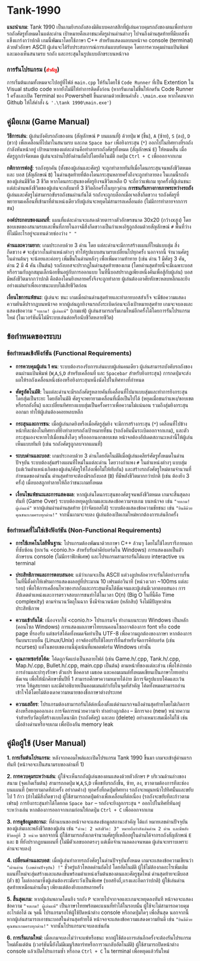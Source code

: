# Tank-1990
**แนะนำเกม**: Tank 1990 เป็นเกมยิงรถถังสองมิติแบบคลาสสิกที่ผู้เล่นควบคุมรถถังของตนเพื่อทำลายรถถังศัตรูทั้งหมดในแต่ละด่าน เป้าหมายคือเอาชนะศัตรูผ่านด่านต่างๆ ไปจนถึงด่านสุดท้ายที่มีบอสซึ่งแข็งแกร่งกว่าปกติ เกมนี้พัฒนาโดยใช้ภาษา C++ สำหรับแสดงผลบนหน้าจอ console (terminal) ด้วยตัวอักษร ASCII ผู้เล่นจะได้รับประสบการณ์การเล่นแบบย้อนยุค โดยการควบคุมผ่านแป้นพิมพ์และมองเห็นสนามรบ รถถัง และกระสุนในรูปแบบอักขระบนหน้าจอ

### การรันโปรแกรม (<code style="color : red">สำคัญ</code>) 
การเริ่มต้นเกมทั้งหมดจะไปอยู่ที่ไฟล์ ```main.cpp``` ให้รันโดยใช้ ```Code Runner``` ที่เป็น Extention ใน Visual studio code หากยังไม่มีให้ทำการติดตั้งก่อน (หากรันเกมไม่ขึ้นให้กดรัน Code Runner 1 ครั้งเเละเปิด Terminal ของ Powershell ขึ้นมาตามด้วยเขียนคำสั่ง ```.\main.exe``` หากโคลนจาก Github ให้ใส่คำสั่ง ```& '.\tank 1990\main.exe'```)

## คู่มือเกม (Game Manual)
**วิธีการเล่น**: ผู้เล่นบังคับรถถังของตน (สัญลักษณ์ ```P``` บนแผนที่) ด้วยปุ่ม ```W``` (ขึ้น), ```A``` (ซ้าย), ```S``` (ลง), ```D``` (ขวา) เพื่อเคลื่อนที่ไปมาในสนามรบ และกด ```Space bar``` เพื่อยิงกระสุน (```*```) ออกไปในทิศทางที่รถถังกำลังหันหน้าอยู่ เป้าหมายของแต่ละด่านคือทำลายรถถังศัตรูทั้งหมด (สัญลักษณ์ ```E```) ให้หมดสิ้น เมื่อศัตรูถูกกำจัดหมด ผู้เล่นจะผ่านไปยังด่านถัดไปโดยอัตโนมัติ กดปุ่ม ```Ctrl + C``` เพื่อออกจากเกม

**กติกาการต่อสู้**: รถถังทุกคัน (ทั้งของผู้เล่นและศัตรู) จะถูกทำลายทันทีเมื่อโดนกระสุนจนพลังชีวิตหมด เเละ บอส (สัญลักษณ์ ```B```) ในด่านสุดท้ายที่ต้องโดนกระสุนหลายครั้งถึงจะถูกทำลายลง ในเกมนี้รถถังของผู้เล่นมีชีวิต 3 ชีวิต หากโดนกระสุนของศัตรูยิงจนชีวิตเหลือ 0 จะถือว่าแพ้เกม ทุกครั้งที่ผู้เล่นชนะเเต่ล่ะด่านพลังชีวิตของผู้เล่นจะกลับมาที่ 3 ชีวิตอีกครั้งในทุกๆด่าน **การชนกันทางกายภาพระหว่างรถถัง** ผู้เล่นและศัตรูไม่สามารถขับรถถังชนผ่านกันได้ รถถังจะถูกบล็อกเมื่อเจอสิ่งกีดขวาง รถถังศัตรูที่พยายามเคลื่อนที่เข้ามาที่ตำแหน่งเดียวกับผู้เล่นจะหยุดไม่สามารถเคลื่อนต่อ (ไม่มีการทำลายจากการชน)

**องค์ประกอบของแผนที่**: แผนที่แต่ละด่านจะแสดงด้วยตารางตัวอักษรขนาด 30x20 (กว้างxสูง) โดยขอบเขตของสนามรบเเละพื้นที่ภายในอาจมีสิ่งกีดขวางเป็นกำแพงอิฐถูกล้อมด้วยสัญลักษณ์  ```#``` พื้นที่ว่างที่ไม่มีอะไรอยู่จะแทนด้วยช่องว่าง ```" "```

**ด่านและความยาก**: เกมประกอบด้วย 3 ด่าน โดย แต่ละด่านจะมีการสร้างแผนที่ใหม่แบบสุ่ม สิ่งกีดขวาง ```#``` จะสุ่มวางในตำแหน่งต่างๆ ทำให้รูปแบบสนามรบเปลี่ยนไปทุกครั้ง นอกจากนี้ จำนวนศัตรูในด่านต้นๆ จะน้อยและค่อยๆ เพิ่มขึ้นในด่านหลังๆ เพื่อเพิ่มความท้าทาย (เช่น ด่าน 1 มีศัตรู 3 คัน, ด่าน 2 มี 4 คัน เป็นต้น) รถถังบอสจะปรากฏในด่านสุดท้ายของเกม (โดยด่านสุดท้ายนี้จะมีเฉพาะบอสหรือรวมกับลูกสมุนเล็กน้อยขึ้นอยู่กับการออกแบบ ในที่นี้บอสปรากฏเพียงหนึ่งคันเพื่อสู้กับผู้เล่น) บอสมีพลังชีวิตมากกว่าปกติ คือต้องโดนยิงหลายครั้งจึงจะถูกทำลาย ผู้เล่นต้องอาศัยทักษะหลบหลีกและยิงอย่างแม่นยำเพื่อเอาชนะแบบไม่เสียชีวิตก่อน

**เงื่อนไขการแพ้ชนะ**: ผู้เล่นจะ ชนะ เกมเมื่อผ่านด่านสุดท้ายและทำลายบอสสำเร็จ จะมีข้อความแสดงความยินดีปรากฏบนหน้าจอ หากผู้เล่นถูกยิงจนรถถังระเบิดก่อนจะถึงเป้าหมายสุดท้าย เกมจะจบลงและแสดงข้อความ ```"จบเกม! ผู้เล่นแพ้"``` (เกมแพ้) ผู้เล่นสามารถเริ่มเกมใหม่อีกครั้งได้โดยการรันโปรแกรมใหม่ (ในเวอร์ชันนี้ไม่มีระบบเล่นต่อหรือนับชีวิตหลายชีวิต)

## ข้อกำหนดของระบบ
### ข้อกำหนดเชิงฟังก์ชัน (Functional Requirements)
- **การควบคุมผู้เล่น 1 คน**: ระบบต้องรองรับการเล่นแบบผู้เล่นคนเดียว ผู้เล่นสามารถบังคับรถถังของตนผ่านแป้นพิมพ์ (```W```,```A```,```S```,```D``` สำหรับเคลื่อนที่ และ ```Spacebar``` สำหรับยิงกระสุน) การกดปุ่มจะส่งผลให้รถถังเคลื่อนหนึ่งช่องหรือยิงกระสุนหนึ่งนัดไปในทิศทางที่กำหนด

- **ศัตรูอัตโนมัติ**: ในแต่ละด่านจะมีรถถังศัตรูหลายคันที่เคลื่อนที่ไปมาแบบสุ่มและทำการยิงกระสุนโดยสุ่มเป็นระยะ โดยอัตโนมัติ ศัตรูจะพยายามเคลื่อนที่เมื่อเป็นไปได้ (หยุดเมื่อชนกำแพง/ขอบเขตหรือรถถังอื่น) และเปลี่ยนทิศทางแบบสุ่มเป็นครั้งคราวเพื่อความไม่แน่นอน รวมถึงสุ่มยิงกระสุนออกมา ทำให้ผู้เล่นต้องคอยหลบหลีก

- **กระสุนและการชน**: เมื่อผู้เล่นกดยิงหรือเมื่อศัตรูสุ่มยิง จะมีการสร้างกระสุน (```*```) เคลื่อนที่ไปข้างหน้าทีละช่องในทิศทางที่ยิงทำลายรถถังเป้าหมายที่ชน (รถถังคันนั้นระเบิดออกจากเกม), และตัวกระสุนเองจะหายไปเมื่อชนสิ่งใดๆ หรือออกนอกขอบเขต หน้าจอต้องอัปเดตสถานะเหล่านี้ให้ผู้เล่นเห็นแบบทันที (เช่น รถถังศัตรูถูกลบจากแผนที่)

- **ระบบด่านและบอส**: เกมประกอบด้วย 3 ด่านโดยอัตโนมัติเมื่อผู้เล่นเคลียร์ศัตรูทั้งหมดในด่านปัจจุบัน ระบบต้องสุ่มสร้างแผนที่ใหม่ในแต่ละด่าน โดยวางกำแพง ```#``` ในตำแหน่งต่างๆ แบบสุ่ม (แต่เว้นตำแหน่งเกิดของผู้เล่น/ศัตรูให้โล่งเพื่อไม่ให้ทับกัน) และสร้างรถถังศัตรูใหม่ตามจำนวนที่กำหนดของด่านนั้น ด่านสุดท้ายจะต้องมีรถถังบอส (```B```) ที่มีพลังชีวิตมากกว่าปกติ (เช่น ต้องยิง 3 ครั้ง) เมื่อบอสถูกทำลายให้ถือว่าชนะเกมทั้งหมด

- **เงื่อนไขแพ้ชนะและการแสดงผล**: หากผู้เล่นโดนกระสุนของศัตรูจนพลังชีวิตหมด เกมจะสิ้นสุดลงทันที (Game Over) ระบบต้องหยุดลูปเกมและแสดงข้อความจบเกม บนหน้าจอ เช่น ```"จบเกม! ผู้เล่นแพ้"``` หากผู้เล่นผ่านด่านสุดท้าย (กำจัดบอสได้) ระบบต้องแสดงข้อความชัยชนะ เช่น ```"ยินดีด้วย คุณชนะเกมครบทุกด่าน!"``` จากนั้นเกมจะจบลง ผู้เล่นต้องเปิดเกมใหม่หากต้องการเล่นอีกครั้ง

### ข้อกำหนดที่ไม่ใช่เชิงฟังก์ชัน (Non-Functional Requirements)
- **การใช้เทคโนโลยีพื้นฐาน**: โปรแกรมต้องพัฒนาด้วยภาษา C++ ล้วนๆ โดยไม่ใช้ไลบรารีภายนอกที่ซับซ้อน (ยกเว้น <conio.h> สำหรับรับค่าคีย์บอร์ดใน Windows) การแสดงผลเป็นตัวอักษรบน console (ไม่มีกราฟิกพิเศษ) และโปรแกรมสามารถรันได้แบบ interactive บน terminal

- **ประสิทธิภาพและการตอบสนอง**: แม้ว่าเกมจะเป็น ASCII แต่วงลูปหลักควรจะรันได้อย่างราบรื่น ในที่นี้ตั้งค่าให้เฟรมการแสดงผลอยู่ที่ประมาณ 10 เฟรมต่อวินาที (หน่วงเวลา ~100ms แต่ละรอบ) เพื่อให้การเคลื่อนไหวของรถถังและกระสุนเห็นได้ชัดเจนและผู้เล่นมีเวลาตอบสนอง การอัปเดตตำแหน่งและการตรวจสอบการชนทำได้ในเวลา O(n) (Big O ในที่นี้คือ Time complexity) ตามจำนวนวัตถุในฉาก ซึ่งมีจำนวนน้อย (หลักสิบ) จึงไม่มีปัญหาด้านประสิทธิภาพ

- **ความเข้ากันได้**: เนื่องจากใช้ <conio.h> โปรแกรมจึง ทำงานบนระบบ Windows เป็นหลัก (คอนโซล Windows) การแสดงผลภาษาไทยบนคอนโซลอาจต้องการ font หรือ code page ที่รองรับ แต่ซอร์สโค้ดทั้งหมดจัดทำเป็น UTF-8 เพื่อความถูกต้องของภาษา หากต้องการรันบนระบบอื่น (Linux/Unix) อาจต้องปรับใช้ไลบรารีอื่นสำหรับจัดการคีย์บอร์ด (เช่น ncurses) แต่ในขอบเขตงานนี้มุ่งเน้นที่แพลตฟอร์ม Windows เท่านั้น

- **คุณภาพซอร์สโค้ด**: โค้ดถูกจัดแบ่งเป็นหลายไฟล์ (เช่น Game.h/.cpp, Tank.h/.cpp, Map.h/.cpp, Bullet.h/.cpp, main.cpp เป็นต้น) ตามหน้าที่ของแต่ละส่วน เพื่อให้ง่ายต่อการอ่านและบำรุงรักษา ตัวแปร ชื่อคลาส เมธอด และคอมเมนต์ทั้งหมดเขียนเป็นภาษาไทยอย่างชัดเจน เพื่อให้นักศึกษาชั้นปีที่ 1 สามารถศึกษาความหมายได้ง่าย มีการจัดรูปแบบโค้ดและเว้นวรรค ให้ดูสบายตา และมีคำอธิบายเป็นคอมเมนต์กำกับในจุดที่สำคัญ โค้ดทั้งหมดสามารถอ่านเข้าใจได้โดยไม่ต้องเดาความหมายของชื่อภาษาต่างประเทศ

- **ความเสถียร**: โปรแกรมต้องสามารถรันได้ต่อเนื่องตั้งแต่ด่านแรกจนถึงด่านสุดท้ายโดยไม่เกิดการค้างหรือหลุดออกเอง การจัดการหน่วยความจำ ทำอย่างถูกต้อง – มีการจอง (new) หน่วยความจำสำหรับวัตถุที่สร้างแบบไดนามิก (รถถังศัตรู) และลบ (delete) อย่างเหมาะสมเมื่อไม่ใช้ เช่น เมื่อล้างด่านหรือจบเกม เพื่อป้องกัน memory leak

## คู่มือผู้ใช้ (User Manual)
**1. การเริ่มต้นโปรแกรม**: หลังจากคอมไพล์และเปิดโปรแกรม Tank 1990 ขึ้นมา เกมจะเข้าสู่ด่านแรกทันที (หน้าจอจะเป็นสนามรบของด่านที่ 1)

**2. การควบคุมระหว่างเล่น**: ผู้ใช้จะเห็นรถถังผู้เล่นของตนแสดงด้วยตัวอักษร ```P``` บริเวณด้านล่างของสนาม (จุดเกิดเริ่มต้น) สามารถกดปุ่ม ```W```,```A```,```S```,```D``` เพื่อขยับรถถังขึ้น, ซ้าย, ลง, ขวาตามต้องการทีละช่องบนแผนที่ (พยายามกดทีล่ะครั้ง อย่ากดค้าง) ทุกครั้งที่กดปุ่มทิศทาง รถถังจะหมุนหน้าไปทิศนั้นและขยับไป 1 ก้าว (ถ้าไม่มีสิ่งกีดขวาง) ผู้ใช้สามารถกดปุ่มค้างเพื่อเคลื่อนที่ต่อเนื่อง (รถถังจะขยับทีละก้าวตามเฟรม) การยิงกระสุนทำได้โดยกด ```Space bar``` – รถถังจะยิงลูกกระสุน ```*``` ออกไปในทิศที่หันอยู่ ระหว่างเล่น หากต้องการออกจากเกมก่อนให้กดปุ่ม ```Ctrl + C``` เพื่อออกจากเกม

**3. การดูข้อมูลสถานะ**: ที่ด้านบนของหน้าจอจะแสดงข้อมูลสถานะสำคัญ ได้แก่ หมายเลขด่านปัจจุบันของผู้เล่นเเละพลังชีวิตของผู้เล่น เช่น ```"ด่าน: 2 พลังชีวิต: 3" หมายถึงกำลังเล่นด่าน 2 ด่าน และมีพลังชีวิตอยู่ที่ 3 หน่วย``` นอกจากนี้ ผู้ใช้สามารถสังเกตจำนวนศัตรูที่เหลืออยู่ในด่านได้จากรถถังสัญลักษณ์ ```E``` และ ```B``` ที่ยังปรากฏบนแผนที่ (ไม่มีตัวเลขบอกตรงๆ แต่เมื่อจำนวนลดลงจนหมด ผู้เล่นจะทราบเพราะด่านจะจบลง)

**4. เปลี่ยนด่านและบอส**: เมื่อผู้เล่นทำลายรถถังศัตรูในด่านปัจจุบันทั้งหมด เกมจะเเสดงข้อความเขียนว่า ```"ผ่านด่าน (เลขด่านปัจจุบัน) !"``` ชั่วครู่แล้วโหลดด่านถัดไป โดยอัตโนมัติ ผู้ใช้ไม่ต้องกดอะไรเพิ่มเติม แผนที่ใหม่จะสุ่มสร้างและแสดงขึ้นพร้อมตำแหน่งเริ่มต้นของตนและศัตรูชุดใหม่ ด่านสุดท้ายจะมีบอส (ตัว ```B```) โผล่ออกมาซึ่งผู้เล่นต้องระมัดระวังเป็นพิเศษ (บอสยิงถี่,เเรงและอึดกว่าปกติ) ผู้ใช้เล่นด่านสุดท้ายเหมือนด่านอื่นๆ เพียงแต่ต้องยิงบอสหลายครั้ง

**5. สิ้นสุดเกม**: หากผู้เล่นพลาดโดนยิง รถถัง ```P``` จะหายไปจากจอและเกมจะหยุดลงทันที หน้าจอจะแสดงข้อความ ```"จบเกม! ผู้เล่นแพ้"``` เป็นภาษาไทยพร้อมคะแนนที่ทำได้ในรอบนั้น ผู้ใช้จะไม่สามารถควบคุมอะไรต่อได้ ณ จุดนี้ โปรแกรมรอให้ผู้ใช้ปิดหน้าต่าง console หรือกดปุ่มใดๆ เพื่อสิ้นสุด นอกจากนี้ หากผู้เล่นสามารถเอาชนะบอสในด่านสุดท้ายได้ หน้าจอจะแสดงข้อความแสดงความยินดี เช่น ```"ยินดีด้วย คุณชนะเกมครบทุกด่าน!"``` จากนั้นโปรแกรมจะจบลงเช่นกัน

**6. การเริ่มเกมใหม่**: เมื่อเกมจบลงไม่ว่าจะแพ้หรือชนะ หากผู้ใช้ต้องการเล่นอีกครั้งจะต้องรันโปรแกรมใหม่ตั้งแต่ต้น (เวอร์ชันนี้ยังไม่มีเมนูรีสตาร์ทหรือการวนกลับอัตโนมัติ) ผู้ใช้สามารถปิดหน้าต่าง console แล้วเปิดโปรแกรมซ้ำ หรือกด ```Ctrl + C``` ใน terminal เพื่อหยุดแล้วรันใหม่
